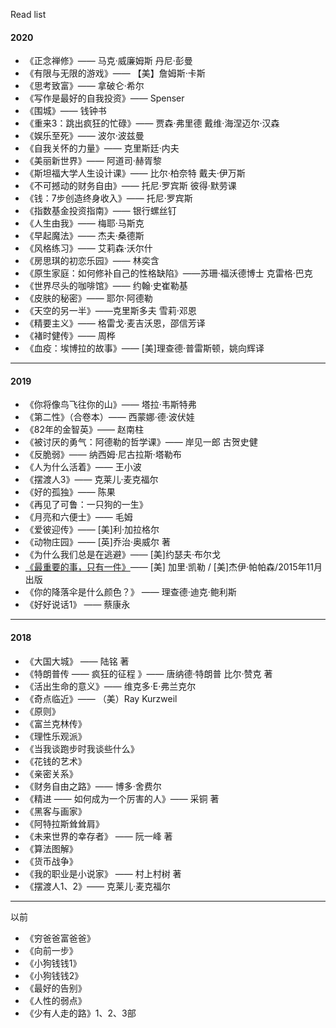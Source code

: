 Read list

#### 2020

* 《正念禅修》—— 马克·威廉姆斯 丹尼·彭曼
* 《有限与无限的游戏》—— 【美】詹姆斯·卡斯
* 《思考致富》—— 拿破仑·希尔
* 《写作是最好的自我投资》—— Spenser
* 《围城》—— 钱钟书
* 《重来3：跳出疯狂的忙碌》—— 贾森·弗里德 戴维·海涅迈尔·汉森
* 《娱乐至死》—— 波尔·波兹曼
* 《自我关怀的力量》—— 克里斯廷·内夫
* 《美丽新世界》—— 阿道司·赫胥黎
* 《斯坦福大学人生设计课》—— 比尔·柏奈特 戴夫·伊万斯
* 《不可撼动的财务自由》—— 托尼·罗宾斯 彼得·默劳课
* 《钱：7步创造终身收入》—— 托尼·罗宾斯
* 《指数基金投资指南》—— 银行螺丝钉
* 《人生由我》—— 梅耶·马斯克
* 《早起魔法》—— 杰夫·桑德斯
* 《风格练习》—— 艾莉森·沃尔什
* 《房思琪的初恋乐园》—— 林奕含
* 《原生家庭：如何修补自己的性格缺陷》——苏珊·福沃德博士 克雷格·巴克
* 《世界尽头的咖啡馆》—— 约翰·史崔勒基
* 《皮肤的秘密》—— 耶尔·阿德勒
* 《天空的另一半》——克里斯多夫 雪莉·邓恩
* 《精要主义》—— 格雷戈·麦吉沃恩，邵信芳译
* 《褚时健传》—— 周桦
* 《血疫：埃博拉的故事》—— [美]理查德·普雷斯顿，姚向辉译

---

#### 2019

* 《你将像鸟飞往你的山》—— 塔拉·韦斯特弗
* 《第二性》（合卷本）—— 西蒙娜·德·波伏娃
* 《82年的金智英》—— 赵南柱
* 《被讨厌的勇气：阿德勒的哲学课》—— 岸见一郎 古贺史健
* 《反脆弱》—— 纳西姆·尼古拉斯·塔勒布
* 《人为什么活着》—— 王小波
* 《摆渡人3》—— 克莱儿·麦克福尔
* 《好的孤独》—— 陈果
* 《再见了可鲁：一只狗的一生》
* 《月亮和六便士》—— 毛姆
* 《爱彼迎传》—— [美]利·加拉格尔
* 《动物庄园》—— [英]乔治·奥威尔 著
* 《为什么我们总是在逃避》—— [美]约瑟夫·布尔戈
* [《最重要的事，只有一件》](http://yikeshu.me/2019/06/09/reading-book/)—— [美] 加里·凯勒 / [美]杰伊·帕帕森/2015年11月出版
* 《你的降落伞是什么颜色？》 —— 理查德·迪克·鲍利斯
* 《好好说话1》 —— 蔡康永

---

#### 2018

* 《大国大城》  —— 陆铭 著
* 《特朗普传 —— 疯狂的征程 》—— 唐纳德·特朗普  比尔·赞克 著
* 《活出生命的意义》—— 维克多·E·弗兰克尔
* 《奇点临近》—— （美）Ray Kurzweil
* 《原则》
* 《富兰克林传》
* 《理性乐观派》
* 《当我谈跑步时我谈些什么》
* 《花钱的艺术》
* 《亲密关系》
* 《财务自由之路》—— 博多·舍费尔
* 《精进 —— 如何成为一个厉害的人》—— 采铜 著
* 《黑客与画家》
* 《阿特拉斯耸耸肩》
* 《未来世界的幸存者》 —— 阮一峰 著
* 《算法图解》
* 《货币战争》
* 《我的职业是小说家》 —— 村上村树 著
* 《摆渡人1、2》—— 克莱儿·麦克福尔

---
以前

* 《穷爸爸富爸爸》
* 《向前一步》
* 《小狗钱钱1》
* 《小狗钱钱2》
* 《最好的告别》
* 《人性的弱点》
* 《少有人走的路》1、2、3部